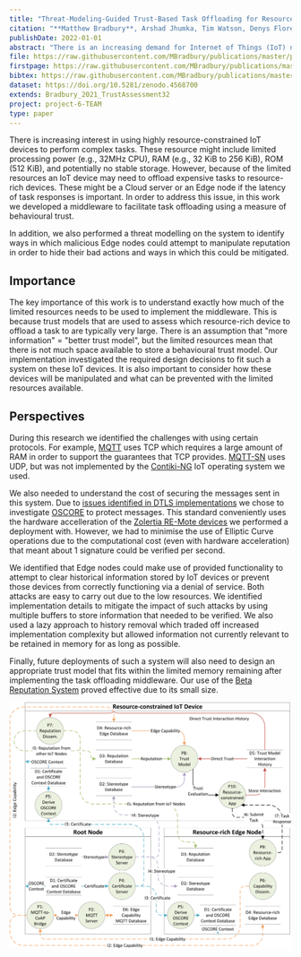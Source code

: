 ```yaml
---
title: "Threat-Modeling-Guided Trust-Based Task Offloading for Resource-Constrained Internet of Things"
citation: "**Matthew Bradbury**, Arshad Jhumka, Tim Watson, Denys Flores, Jonathan Burton, and Matthew Butler. Threat-Modeling-Guided Trust-Based Task Offloading for Resource-Constrained Internet of Things. *ACM Transactions on Sensor Networks*, 18(2):41, 2022. [doi:10.1145/3510424](https://doi.org/10.1145/3510424)."
publishDate: 2022-01-01
abstract: "There is an increasing demand for Internet of Things (IoT) networks consisting of resource-constrained devices executing increasingly complex applications. Due to these resource constraints, IoT devices will not be able to execute expensive tasks. One solution is to offload expensive tasks to resource-rich edge nodes, which requires a framework that facilitates the selection of suitable edge nodes to perform task offloading. Therefore, in this article, we present a novel trust-model-driven system architecture, based on behavioral evidence, that is suitable for resource-constrained IoT devices and supports computation offloading. We demonstrate the viability of the proposed architecture with an example deployment of the Beta Reputation System trust model on real hardware to capture node behaviors. The open environment of edge-based IoT networks means that threats against edge nodes can lead to deviation from expected behavior. Hence, we perform a threat modeling to identify such threats. The proposed system architecture includes threat handling mechanisms that provide security properties such as confidentiality, authentication, and non-repudiation of messages in required scenarios and operate within the resource constraints. We evaluate the efficacy of the threat handling mechanisms and identify future work for the standards used."
file: https://raw.githubusercontent.com/MBradbury/publications/master/papers/TOSN2022.pdf
firstpage: https://raw.githubusercontent.com/MBradbury/publications/master/firstpages/TOSN2022.svg
bibtex: https://raw.githubusercontent.com/MBradbury/publications/master/bibtex/Bradbury_2022_ThreatModellingGuided.bib
dataset: https://doi.org/10.5281/zenodo.4568700
extends: Bradbury_2021_TrustAssessment32
project: project-6-TEAM
type: paper
---
```


There is increasing interest in using highly resource-constrained IoT devices to perform complex tasks. These resource might include limited processing power (e.g., 32MHz CPU), RAM (e.g., 32 KiB to 256 KiB), ROM (512 KiB), and potentially no stable storage. However, because of the limited resources an IoT device may need to offload expensive tasks to resource-rich devices. These might be a Cloud server or an Edge node if the latency of task responses is important. In order to address this issue, in this work we developed a middleware to facilitate task offloading using a measure of behavioural trust.

In addition, we also performed a threat modelling on the system to identify ways in which malicious Edge nodes could attempt to manipulate reputation in order to hide their bad actions and ways in which this could be mitigated.

<!-- readmore -->

## Importance

The key importance of this work is to understand exactly how much of the limited resources needs to be used to implement the middleware. This is because trust models that are used to assess which resource-rich device to offload a task to are typically very large. There is an assumption that "more information" = "better trust model", but the limited resources mean that there is not much space available to store a behavioural trust model. Our implementation investigated the required design decisions to fit such a system on these IoT devices. It is also important to consider how these devices will be manipulated and what can be prevented with the limited resources available.

## Perspectives

During this research we identified the challenges with using certain protocols. For example, [MQTT](https://mqtt.org/) uses TCP which requires a large amount of RAM in order to support the guarantees that TCP provides. [MQTT-SN](https://www.oasis-open.org/committees/download.php/66091/MQTT-SN_spec_v1.2.pdf) uses UDP, but was not implemented by the [Contiki-NG](https://www.contiki-ng.org/) IoT operating system we used.

We also needed to understand the cost of securing the messages sent in this system. Due to [issues identified in DTLS implementations](https://www.usenix.org/conference/usenixsecurity20/presentation/fiterau-brostean) we chose to investigate [OSCORE](https://datatracker.ietf.org/doc/rfc8613/) to protect messages. This standard conveniently uses the hardware accelleration of the [Zolertia RE-Mote devices](https://zolertia.io/product/re-mote/) we performed a deployment with. However, we had to minimise the use of Elliptic Curve operations due to the computational cost (even with hardware acceleration) that meant about 1 signature could be verified per second.

We identified that Edge nodes could make use of provided functionality to attempt to clear historical information stored by IoT devices or prevent those devices from correctly functioning via a denial of service. Both attacks are easy to carry out due to the low resources. We identified implementation details to mitigate the impact of such attacks by using multiple buffers to store information that needed to be verified. We also used a lazy approach to history removal which traded off increased implementation complexity but allowed information not currently relevant to be retained in memory for as long as possible.

Finally, future deployments of such a system will also need to design an appropriate trust model that fits within the limited memory remaining after implementing the task offloading middleware. Our use of the [Beta Reputation System](https://core.ac.uk/display/301341151) proved effective due to its small size.


![Dataflow diagram of the proposed system](/images/TOSN2022-DFD.svg)
